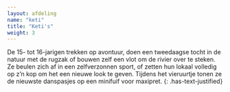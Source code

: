 ```yaml
---
layout: afdeling
name: "keti"
title: "Keti's"
weight: 3
---
```

De 15- tot 16-jarigen trekken op avontuur, doen een tweedaagse tocht in de
natuur met de rugzak of bouwen zelf een vlot om de rivier over te steken. Ze
beulen zich af in een zelfverzonnen sport, of zetten hun lokaal volledig op z’n
kop om het een nieuwe look te geven. Tijdens het vieruurtje tonen ze de nieuwste
danspasjes op een minifuif voor maxipret.
{: .has-text-justified}
